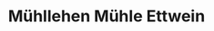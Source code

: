 ---
title: "Mühllehen Mühle Ettwein"
url: /koenigsfeld-im-schwarzwald/muehllehen-muehle-ettwein/
shop: Hofladen
---